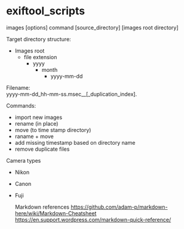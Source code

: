 # exiftool_scripts
   
images [options] command [source_directory] [images root directory] 

Target directory structure:

* Images root
    * file extension
        * yyyy
            * month
               * yyyy-mm-dd 
              
 
Filename:              
 yyyy-mm-dd_hh-mm-ss.msec_<camera>_<lens>[_duplication_index].<extension lower case>
 


Commands:
- import new images
- rename (in place)
- move (to time stamp directory)
- raname + move
- add missing timestamp based on directory name
- remove duplicate files

Camera types
- Nikon
- Canon
- Fuji




    Markdown references
    https://github.com/adam-p/markdown-here/wiki/Markdown-Cheatsheet
    https://en.support.wordpress.com/markdown-quick-reference/